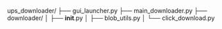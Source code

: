 ups_downloader/
├── gui_launcher.py
├── main_downloader.py
├── downloader/
│   ├── __init__.py
│   ├── blob_utils.py
│   └── click_download.py
